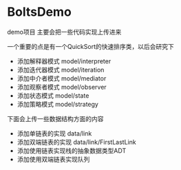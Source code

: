 # BoltsDemo
demo项目
主要会把一些代码实现上传进来

一个重要的点是有一个QuickSort的快速排序类，以后会研究下

- 添加解释器模式  model/interpreter
- 添加迭代器模式  model/iteration
- 添加中介者模式  model/mediator
- 添加观察者模式  model/observer
- 添加状态模式  model/state
- 添加策略模式  model/strategy

下面会上传一些数据结构方面的内容

- 添加单链表的实现 data/link
- 添加双端链表的实现 data/link/FirstLastLink
- 添加使用链表实现栈的抽象数据类型ADT
- 添加使用双端链表实现队列